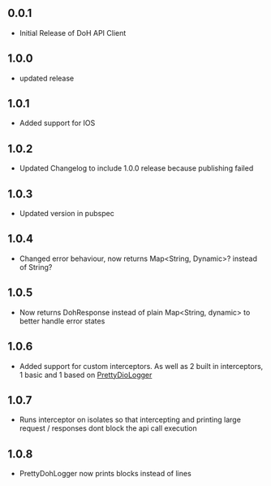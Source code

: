 ## 0.0.1

* Initial Release of DoH API Client

## 1.0.0

* updated release

## 1.0.1    

* Added support for IOS

## 1.0.2

* Updated Changelog to include 1.0.0 release because publishing failed

## 1.0.3

* Updated version in pubspec

## 1.0.4

* Changed error behaviour, now returns Map<String, Dynamic>? instead of String?

## 1.0.5
* Now returns DohResponse instead of plain Map<String, dynamic> to better handle error states

## 1.0.6
* Added support for custom interceptors. As well as 2 built in interceptors, 1 basic and 1 based on [PrettyDioLogger](https://github.com/Milad-Akarie/pretty_dio_logger)


## 1.0.7
* Runs interceptor on isolates so that intercepting and printing large request / responses dont block the api call execution

## 1.0.8
* PrettyDohLogger now prints blocks instead of lines